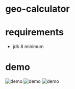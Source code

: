 # geo-calculator

# requirements
- jdk 8 minimum

# demo

![demo](main.PNG)
![demo](uploadfile.PNG)
![demo](result.PNG)
